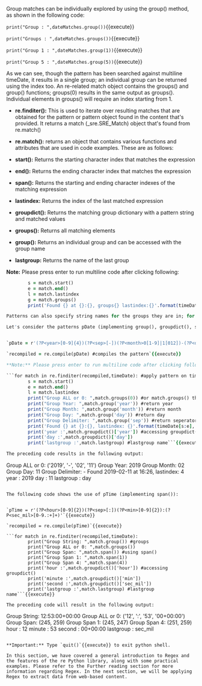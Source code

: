 
Group matches can be individually explored by using the group() method, as shown in the following code:


`print("Group : ",dateMatches.group())`{{execute}}

`print("Groups : ",dateMatches.groups())`{{execute}}

`print("Group 1 : ",dateMatches.group(1))`{{execute}}

`print("Group 5 : ",dateMatches.group(5))`{{execute}}

As we can see, though the pattern has been searched against multiline timeDate, it results in a single group; an individual group can be returned using the index too. An re-related match object contains the groups() and group() functions; groups(0) results in the same output as groups(). Individual elements in groups() will require an index starting from 1. 

- **re.finditer():** This is used to iterate over resulting matches that are obtained for the pattern or pattern object found in the content that's provided. It returns a match (_sre.SRE_Match) object that's found from re.match()
- **re.match():** returns an object that contains various functions and attributes that are used in code examples. These are as follows:

- **start():** Returns the starting character index that matches the expression
- **end():** Returns the ending character index that matches the expression
- **span():** Returns the starting and ending character indexes of the matching expression
- **lastindex:** Returns the index of the last matched expression
- **groupdict():** Returns the matching group dictionary with a pattern string and matched values
- **groups():** Returns all matching elements
- **group():** Returns an individual group and can be accessed with the group name
- **lastgroup:** Returns the name of the last group

**Note:** Please press enter to run multiline code after clicking following:

```for match in re.finditer(pattern, timeDate):
        s = match.start()
        e = match.end()
        l = match.lastindex
        g = match.groups()
        print('Found {} at {}:{}, groups{} lastindex:{}'.format(timeDate[s:e], s, e,g,l))```{{execute}}

Patterns can also specify string names for the groups they are in; for example, r'(?P<year>[0-9]{4})' matches the year group. Using group-based patterns in Regex helps us to read the pattern and manage the output more accurately; this means that we don't have to worry about indexing.

Let's consider the patterns pDate (implementing group(), groupdict(), start(), end(), lastgroup, and lastindex) with a group name and code that are exhibiting the outputs for date and time, respectively:


`pDate = r'(?P<year>[0-9]{4})(?P<sep>[-])(?P<month>0[1-9]|1[012])-(?P<day>0[1-9]|[12][0-9]|3[01])'`{{execute}}

`recompiled = re.compile(pDate) #compiles the pattern`{{execute}}

**Note:** Please press enter to run multiline code after clicking following:

```for match in re.finditer(recompiled,timeDate): #apply pattern on timeDate
        s = match.start()
        e = match.end()
        l = match.lastindex
        print("Group ALL or 0: ",match.groups(0)) #or match.groups() that is all
        print("Group Year: ",match.group('year')) #return year
        print("Group Month: ",match.group('month')) #return month
        print("Group Day: ",match.group('day')) #return day
        print("Group Delimiter: ",match.group('sep')) #return seperator
        print('Found {} at {}:{}, lastindex: {}'.format(timeDate[s:e], s, e,l))
        print('year :',match.groupdict()['year']) #accessing groupdict()
        print('day :',match.groupdict()['day'])
        print('lastgroup :',match.lastgroup) #lastgroup name```{{execute}}

The preceding code results in the following output:


```
Group ALL or 0: ('2019', '-', '02', '11')
Group Year: 2019
Group Month: 02
Group Day: 11
Group Delimiter: -
Found 2019-02-11 at 16:26, lastindex: 4
year : 2019
day : 11
lastgroup : day
```

The following code shows the use of pTime (implementing span()):


`pTime = r'(?P<hour>[0-9]{2})(?P<sep>[:])(?P<min>[0-9]{2}):(?P<sec_mil>[0-9.:+]+)'`{{execute}}

`recompiled = re.compile(pTime)`{{execute}}

```for match in re.finditer(recompiled,timeDate):
        print("Group String: ",match.group()) #groups
        print("Group ALL or 0: ",match.groups())
        print("Group Span: ",match.span()) #using span()
        print("Group Span 1: ",match.span(1))
        print("Group Span 4: ",match.span(4))
        print('hour :',match.groupdict()['hour']) #accessing groupdict()
        print('minute :',match.groupdict()['min'])
        print('second :',match.groupdict()['sec_mil'])
        print('lastgroup :',match.lastgroup) #lastgroup name```{{execute}}

The preceding code will result in the following output:

```
Group String: 12:53:00+00:00
Group ALL or 0: ('12', ':', '53', '00+00:00')
Group Span: (245, 259)
Group Span 1: (245, 247)
Group Span 4: (251, 259)
hour : 12
minute : 53
second : 00+00:00
lastgroup : sec_mil
```

**Important:** Type `quit()`{{execute}} to exit python shell.

In this section, we have covered a general introduction to Regex and the features of the re Python library, along with some practical examples. Please refer to the Further reading section for more information regarding Regex. In the next section, we will be applying Regex to extract data from web-based content. 